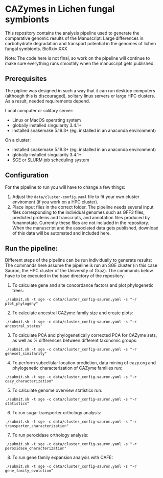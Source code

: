 # CAZymes in Lichen fungal symbionts

This repository contains the analysis pipeline used to generate the comparative genomic results of the Manuscript: Large differences in carbohydrate degradation and transport potential in the genomes of lichen fungal symbionts. BioRxiv XXX

Note: The code here is not final, so work on the pipeline will continue to make sure everything runs smoothly when the manuscript gets published.

## Prerequisites
The pipline was designed in such a way that it can run desktop computers (although this is discouraged), solitary linux servers or large HPC clusters. As a result, needed requirements depend.

Local computer or solitary server:

- Linux or MacOS operating system
- globally installed singularity 3.4.1+ 
- installed snakemake 5.19.3+ (eg. installed in an anaconda environment)

On a cluster:

- installed snakemake 5.19.3+ (eg. installed in an anaconda environment)
- globally installed singularity 3.4.1+
- SGE or SLURM job scheduling system

## Configuration

For the pipeline to run you will have to change a few things:

1. Adjust the `data/cluster-config.yaml` file to fit your own cluster enviroment (if you work on a HPC cluster).
3. Place input files in the correct folder. The pipeline needs several input files corresponding to the individual genomes such as GFF3 files, predicted proteins and transcripts, and annotation files produced by funannotate. Currently these files are not included in the repository. When the manuscript and the associated data gets published, download of this data will be automated and included here. 

## Run the pipeline:

Different steps of the pipeline can be run individually to generate results:
The commands here assume the pipeline is run an SGE cluster (in this case Sauron, the HPC cluster of the University of Graz). The commands below have to be executed in the base directory of the repository.

1. To calculate gene and site concordance factors and plot phylogenetic trees:
	
```
./submit.sh -t sge -c data/cluster_config-sauron.yaml -s "-r plot_phylogeny"
```

2. To calculate ancestral CAZyme family size and create plots:

```
./submit.sh -t sge -c data/cluster_config-sauron.yaml -s "-r ancestral_states"
```

3. To calculate PCA and phylogenetically corrected PCA for CAZyme sets, as well as % differences between different taxonomic groups:

```
./submit.sh -t sge -c data/cluster_config-sauron.yaml -s "-r geneset_similarity"
```

4. To perform subcellular location prediction, data mining of cazy.org and phylogenetic characterization of CAZyme families run: 

```
./submit.sh -t sge -c data/cluster_config-sauron.yaml -s "-r cazy_characterization"
```

5. To calculate genome overview statistics run:

```
./submit.sh -t sge -c data/cluster_config-sauron.yaml -s "-r statistics"
```

6. To run sugar transporter orthology analysis:

```
./submit.sh -t sge -c data/cluster_config-sauron.yaml -s "-r transporter_characterization"
```

7. To run peroxidase orthology analysis:
```
./submit.sh -t sge -c data/cluster_config-sauron.yaml -s "-r peroxidase_characterization"
```

8. To run gene family expansion analysis with CAFE:

```
./submit.sh -t sge -c data/cluster_config-sauron.yaml -s "-r gene_family_evolution"
```




 
